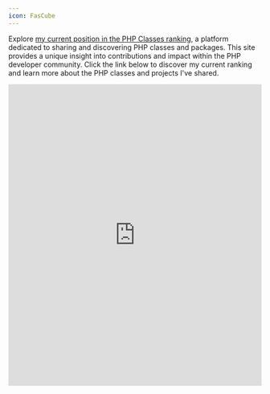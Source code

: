 ```yaml
---
icon: FasCube
---
```

Explore [my current position in the PHP Classes ranking](https://www.phpclasses.org/reputation/user/1094404/ranking/), a platform dedicated to sharing and discovering PHP classes and packages. This site provides a unique insight into contributions and impact within the PHP developer community. Click the link below to discover my current ranking and learn more about the PHP classes and projects I've shared.

<iframe src="https://www.phpclasses.org/reputation/user/1094404/ranking/" width="100%" height="600" frameborder="0" webkitallowfullscreen="true" mozallowfullscreen="true" allowfullscreen></iframe>
